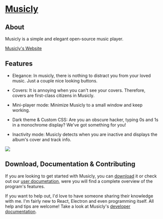 # [Musicly](https://m7kra.github.io/Musicly)

## About

Musicly is a simple and elegant open-source music player.

[Musicly's Website](https://m7kra.github.io/Musicly)

## Features

- Elegance: In musicly, there is nothing to distract you from your loved music. Just a couple nice looking buttons.

- Covers: It is annoying when you can't see your covers. Therefore, covers are first-class citizens in Musicly.

- Mini-player mode: Minimize Musicly to a small window and keep working.

- Dark theme & Custom CSS: Are you an obscure hacker, typing 0s and 1s in a monochrome display? We've got something for you!

- Inactivity mode: Musicly detects when you are inactive and displays the album's cover and track info.

![](https://m7kra.github.io/Musicly/assets/library.png)

## Download, Documentation & Contributing

If you are looking to get started with Musicly, you can [download](https://github.com/m7kra/Musicly/releases) it or check out our [user documetation](https://m7kra.github.io/Musicly/docs/user), were you will find a complete overview of the program's features.

If you want to help out, I'd love to have someone sharing their knowledge with me. I'm fairly new to React, Electron and even programming itself. All help and tips are welcome! Take a look at Musicly's [developer documentation](https://m7kra.github.io/Musicly/docs/dev).
